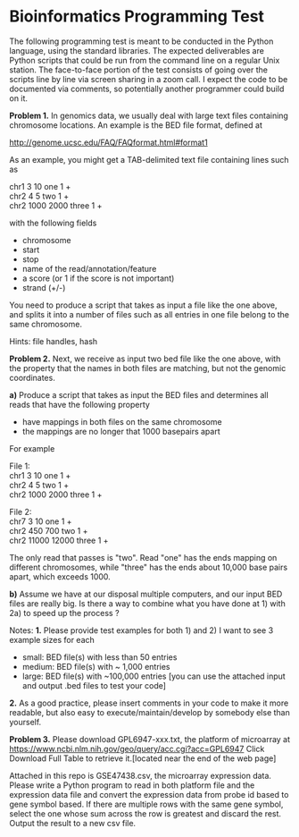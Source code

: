 # Bioinformatics Programming Test 

The following programming test is meant to be conducted in the Python language, using the standard libraries. The expected deliverables are Python scripts that could be run from the command line on a regular Unix station. The face-to-face portion of the test consists of going over the scripts line by line via screen sharing in a zoom call. I expect the code to be documented via comments, so potentially another programmer could build on it. 

**Problem 1.** In genomics data, we usually deal with large text files containing chromosome
locations. An example is the BED file format, defined at

http://genome.ucsc.edu/FAQ/FAQformat.html#format1

As an example, you might get a TAB-delimited text file containing lines such as

chr1    3   10  one 1   + \
chr2    4   5   two 1   + \
chr2    1000    2000    three   1   + 


with the following fields
* chromosome
* start
* stop
* name of the read/annotation/feature
* a score (or 1 if the score is not important)
* strand (+/-)

You need to produce a script that takes as input a file like the one above, and splits it into
a number of files such as all entries in one file belong to the same chromosome.

Hints: file handles, hash

**Problem 2.** Next, we receive as input two bed file like the one above,
with the property that the names in both files are matching,
but not the genomic coordinates.

**a)** Produce a script that takes as input the BED files and determines
all reads that have the following property
* have mappings in both files on the same chromosome
* the mappings are no longer that 1000 basepairs apart

For example

File 1: \
chr1    3   10  one 1   + \
chr2    4   5   two 1   + \
chr2    1000    2000    three   1   +  

File 2: \
chr7    3   10  one 1   + \
chr2    450   700   two 1   + \
chr2    11000    12000    three   1   + 

The only read that passes is "two". Read "one" has the ends mapping on different chromosomes,
while "three" has the ends about 10,000 base pairs apart, which exceeds 1000.

**b)** Assume we have at our disposal multiple computers, and our input BED files are really big.
Is there a way to combine what you have done at 1) with 2a) to speed up the process ?


Notes:
**1.** Please provide test examples for both 1) and 2) I want to see 3 example sizes for each 

* small: BED file(s) with less than 50 entries
* medium: BED file(s) with ~ 1,000 entries
* large: BED file(s) with ~100,000 entries
[you can use the attached input and output .bed files to test your code]

**2.** As a good practice, please insert comments in your code to make it
more readable, but also easy to execute/maintain/develop by somebody else than
yourself.


**Problem 3.** Please download GPL6947-xxx.txt, the platform of microarray at
https://www.ncbi.nlm.nih.gov/geo/query/acc.cgi?acc=GPL6947
Click Download Full Table to retrieve it.[located near the end of the web page]

Attached in this repo is GSE47438.csv, the microarray expression data. Please write a Python program to read in both platform file and the expression data file and convert the expression data from probe id based to gene symbol based. If there are multiple rows with the same gene symbol, select the one whose sum across the row is greatest and discard the rest.  Output the result to a new csv file.
